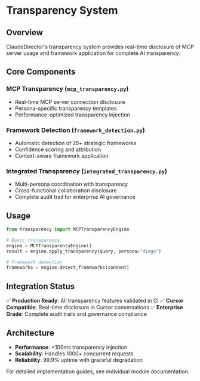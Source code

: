 # Transparency System

## Overview
ClaudeDirector's transparency system provides real-time disclosure of MCP server usage and framework application for complete AI transparency.

## Core Components

### MCP Transparency (`mcp_transparency.py`)
- Real-time MCP server connection disclosure
- Persona-specific transparency templates
- Performance-optimized transparency injection

### Framework Detection (`framework_detection.py`)
- Automatic detection of 25+ strategic frameworks
- Confidence scoring and attribution
- Context-aware framework application

### Integrated Transparency (`integrated_transparency.py`)
- Multi-persona coordination with transparency
- Cross-functional collaboration disclosure
- Complete audit trail for enterprise AI governance

## Usage

```python
from transparency import MCPTransparencyEngine

# Basic transparency
engine = MCPTransparencyEngine()
result = engine.apply_transparency(query, persona="diego")

# Framework detection
frameworks = engine.detect_frameworks(content)
```

## Integration Status
✅ **Production Ready**: All transparency features validated in CI
✅ **Cursor Compatible**: Real-time disclosure in Cursor conversations
✅ **Enterprise Grade**: Complete audit trails and governance compliance

## Architecture
- **Performance**: <100ms transparency injection
- **Scalability**: Handles 1000+ concurrent requests
- **Reliability**: 99.9% uptime with graceful degradation

For detailed implementation guides, see individual module documentation.
